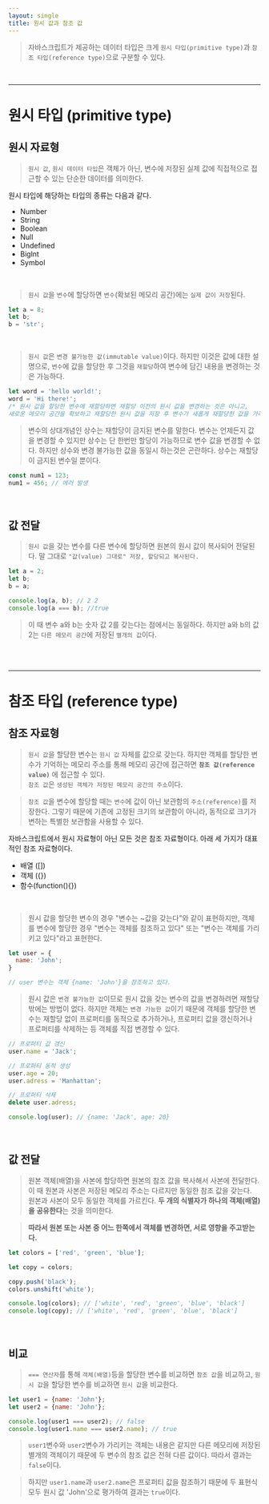 ```yaml
---
layout: single
title: 원시 값과 참조 값
---
```


>자바스크립트가 제공하는 데이터 타입은 크게 `원시 타입(primitive type)`과 `참조 타입(reference type)`으로 구분할 수 있다.

<br/><hr/>

# 원시 타입 (primitive type)
## 원시 자료형
>`원시 값`, `원시 데이터 타입`은 객체가 아닌, 변수에 저장된 실제 값에 직접적으로 접근할 수 있는 단순한 데이터를 의미한다.

원시 타입에 해당하는 타입의 종류는 다음과 같다.
- Number
- String
- Boolean
- Null
- Undefined
- Biglnt
- Symbol
<br/>

>`원시 값`을 `변수`에 할당하면 `변수`(확보된 메모리 공간)에는 `실제 값이 저장`된다.

```javascript
let a = 8;
let b;
b = 'str';
```

<br/>

>`원시 값`은 `변경 불가능한 값(immutable value)`이다. 하지만 이것은 값에 대한 설명으로, `변수`에 값을 할당한 후 그것을 `재할당`하여 변수에 담긴 내용을 변경하는 것은 가능하다.

```javascript
let word = 'hello world!';
word = 'Hi there!';
/* 원시 값을 할당한 변수에 재할당하면 재할당 이전의 원시 값을 변경하는 것은 아니고, 
새로운 메모리 공간을 확보하고 재할당한 원시 값을 저장 후 변수가 새롭게 재할당한 값을 가리키는 것이다. */
```
>변수의 상대개념인 상수는 재할당이 금지된 변수를 말한다. 변수는 언제든지 값을 변경할 수 있지만 상수는 단 한번만 할당이 가능하므로 변수 값을 변경할 수 없다.
>하지만 상수와 변경 불가능한 값을 동일시 하는것은 곤란하다. 상수는 재할당이 금지된 변수일 뿐이다.

```javascript
const num1 = 123;
num1 = 456; // 에러 발생
```

<br/>

## 값 전달

>`원시 값`을 갖는 변수를 다른 변수에 할당하면 원본의 원시 값이 복사되어 전달된다.
>말 그대로 `"값(value) 그대로" 저장, 할당되고 복사된다.`

```javascript
let a = 2;
let b;
b = a;

console.log(a, b); // 2 2
console.log(a === b); //true
```
>이 때 변수 a와 b는 숫자 값 2를 갖는다는 점에서는 동일하다. 하지만 a와 b의 값 2는 `다른 메모리 공간`에 저장된 `별개의 값`이다.


<br/><br/><hr/>

# 참조 타입 (reference type)

## 참조 자료형
>`원시 값`을 할당한 변수는 `원시 값` 자체를 값으로 갖는다. 하지만 객체를 할당한 변수가 기억하는 메모리 주소를 통해 메모리 공간에 접근하면 **`참조 값(reference value)`** 에 접근할 수 있다.
><br/>
>`참조 값`은 `생성된 객체가 저장된 메모리 공간의 주소`이다.

>`참조 값`을 변수에 할당할 때는 `변수`에 값이 아닌 보관함의 `주소(reference)`를 저장한다.
>그렇기 때문에 기존에 고정된 크기의 보관함이 아니라, 동적으로 크기가 변하는 특별한 보관함을 사용할 수 있다.

자바스크립트에서 원시 자료형이 아닌 모든 것은 참조 자료형이다. 아래 세 가지가 대표적인 참조 자료형이다.
- 배열 ([])
- 객체 ({})
- 함수(function(){})

<br/>

>원시 값을 할당한 변수의 경우 "변수는 ~값을 갖는다"와 같이 표현하지만, 객체를 변수에 할당한 경우 "변수는 객체를 참조하고 있다" 또는 "변수는 객체를 가리키고 있다"라고 표현한다.

```javascript
let user = {
  name: 'John';
}

// user 변수는 객체 {name: 'John'}을 참조하고 있다.
```
>원시 값은 `변경 불가능한 값`이므로 원시 값을 갖는 변수의 값을 변경하려면 재할당 밖에는 방법이 없다. 
>하지만 객체는 `변경 가능한 값`이기 때문에 객체를 할당한 변수는 재할당 없이 프로퍼티를 동적으로 추가하거나, 프로퍼티 값을 갱신하거나 프로퍼티를 삭제하는 등 객체를 직접 변경할 수 있다.

```javascript
// 프로퍼티 값 갱신
user.name = 'Jack';

// 프로퍼티 동적 생성
user.age = 20;
user.adress = 'Manhattan';

// 프로퍼티 삭제
delete user.adress;

console.log(user); // {name: 'Jack', age: 20}
```

<br/>

## 값 전달
>원본 객체(배열)을 사본에 할당하면 원본의 참조 값을 복사해서 사본에 전달한다. 이 때 원본과 사본은 저장된 메모리 주소는 다르지만 동일한 참조 값을 갖는다.<br/>
>원본과 사본이 모두 동일한 객체를 가르킨다. **두 개의 식별자가 하나의 객체(배열)을 공유한다**는 것을 의미한다.

>**따라서 원본 또는 사본 중 어느 한쪽에서 객체를 변경하면, 서로 영향을 주고받는다.**

```javascript
let colors = ['red', 'green', 'blue'];

let copy = colors;

copy.push('black');
colors.unshift('white');

console.log(colors); // ['white', 'red', 'green', 'blue', 'black']
console.log(copy); // ['white', 'red', 'green', 'blue', 'black']
```

<br/>

## 비교

> `=== 연산자`를 통해 `객체(배열)`등을 할당한 변수를 비교하면 `참조 값`을 비교하고, `원시 값`을 할당한 변수를 비교하면 `원시 값`을 비교한다.

```javascript
let user1 = {name: 'John'};
let user2 = {name: 'John'};

console.log(user1 === user2); // false
console.log(user1.name === user2.name); // true
```


>`user1`변수와 `user2`변수가 가리키는 객체는 내용은 같지만 다른 메모리에 저장된 별개의 객체이기 때문에 두 변수의 참조 값은 전혀 다른 값이다. 따라서 결과는 `false`이다.

>하지만 `user1.name`과 `user2.name`은 프로퍼티 값을 참조하기 때문에 두 표현식 모두 원시 값 'John'으로 평가하여 결과는 `true`이다.